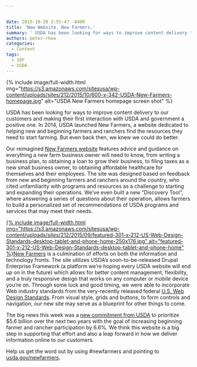 ```yaml
---


date: 2015-10-30 2:55:47 -0400
title: 'New Website. New Farmers.'
summary: ' USDA has been looking for ways to improve content delivery to our customers and making their first interaction with USDA and government a positive one. In 2014, USDA launched New Farmers, a website dedicated to helping new and beginning farmers and ranchers find the resources they'
authors: peter-rhee
categories:
  - Content
tags:
  - 18F
  - USDA
---
```



{% include image/full-width.html img="https://s3.amazonaws.com/sitesusa/wp-content/uploads/sites/212/2015/10/600-x-342-USDA-New-Farmers-homepage.jpg" alt="USDA New Farmers homepage screen shot" %}

USDA has been looking for ways to improve content delivery to our customers and making their first interaction with USDA and government a positive one. In 2014, USDA launched New Farmers, a website dedicated to helping new and beginning farmers and ranchers find the resources they need to start farming. But even back then, we knew we could do better.

Our reimagined [New Farmers website](https://newfarmers.usda.gov/) features advice and guidance on everything a new farm business owner will need to know, from writing a business plan, to obtaining a loan to grow their business, to filing taxes as a new small business owner, to obtaining affordable healthcare for themselves and their employees. The site was designed based on feedback from new and beginning farmers and ranchers around the country, who cited unfamiliarity with programs and resources as a challenge to starting and expanding their operations. We’ve even built a new “Discovery Tool”, where answering a series of questions about their operation, allows farmers to build a personalized set of recommendations of USDA programs and services that may meet their needs.

[
{% include image/full-width.html img="https://s3.amazonaws.com/sitesusa/wp-content/uploads/sites/212/2015/09/featured-301-x-212-US-Web-Design-Standards-desktop-tablet-and-phone-home-250x176.jpg" alt="featured-301-x-212-US-Web-Design-Standards-desktop-tablet-and-phone-home" %}New Farmers](https://newfarmers.usda.gov/) is a culmination of efforts on both the information and technology fronts. The site utilizes USDA’s soon-to-be-released Drupal Enterprise Framework (a platform we’re hoping every USDA website will end up on in the future) which allows for better content management, flexibility, and a truly responsive design that works on any computer or mobile device you’re on. Through some luck and good timing, we were able to incorporate Web industry standards from the very-recently released federal [U.S. Web Design Standards](https://playbook.cio.gov/designstandards/). From visual style, grids and buttons, to form controls and navigation, our new site may serve as a blueprint for other things to come.

The big news this week was a [new commitment from USDA](http://www.usda.gov/wps/portal/usda/usdahome?contentid=2015/10/0301.xml&contentidonly=true) to prioritize $5.6 billion over the next two years with the goal of increasing beginning farmer and rancher participation by 6.6%. We think this website is a big step in supporting that effort and also a leap forward in how we deliver information online to our customers.

Help us get the word out by using #newfarmers and pointing to [usda.gov/newfarmers](https://newfarmers.usda.gov/).